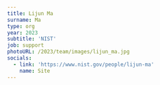 ```yaml
---
title: Lijun Ma
surname: Ma
type: org
year: 2023
subtitle: 'NIST'
job: support
photoURL: /2023/team/images/lijun_ma.jpg
socials:
  - link: 'https://www.nist.gov/people/lijun-ma'
    name: Site
---
```

